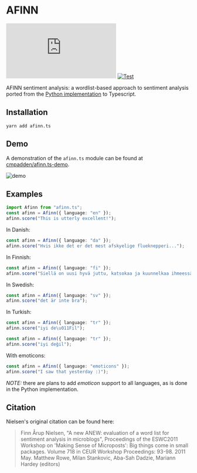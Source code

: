 # AFINN

[![npm](https://img.shields.io/npm/v/afinn.ts)](https://www.npmjs.com/package/afinn.ts)
[![Test](https://github.com/cmpadden/afinn.ts/workflows/Test/badge.svg)](https://github.com/cmpadden/afinn.ts/actions)

AFINN sentiment analysis: a wordlist-based approach to sentiment analysis
ported from the [Python implementation](https://github.com/fnielsen/afinn) to Typescript.

## Installation

```
yarn add afinn.ts
```

## Demo

A demonstration of the `afinn.ts` module can be found at [cmpadden/afinn.ts-demo](https://github.com/cmpadden/afinn.ts-demo).

![demo](https://user-images.githubusercontent.com/5807118/155581484-b38ded81-596e-4bef-8888-90e01d36e400.png)

## Examples

```ts
import Afinn from "afinn.ts";
const afinn = Afinn({ language: "en" });
afinn.score("This is utterly excellent!");
```

In Danish:

```ts
const afinn = Afinn({ language: "da" });
afinn.score("Hvis ikke det er det mest afskyelige flueknepperi...");
```

In Finnish:

```ts
const afinn = Afinn({ language: "fi" });
afinn.score("Siellä on uusi hyvä juttu, katsokaa ja kuunnelkaa ihmeessä.");
```

In Swedish:

```ts
const afinn = Afinn({ language: "sv" });
afinn.score("det är inte bra");
```

In Turkish:

```ts
const afinn = Afinn({ language: "tr" });
afinn.score("iyi de\u011Fil");
```

```ts
const afinn = Afinn({ language: "tr" });
afinn.score("iyi değil");
```

With emoticons:

```ts
const afinn = Afinn({ language: "emoticons" });
afinn.score("I saw that yesterday :)");
```

_NOTE:_ there are plans to add _emoticon_ support to all languages, as is done in the Python implementation.

## Citation

Nielsen's original citation can be found here:

> Finn Årup Nielsen, "A new ANEW: evaluation of a word list for sentiment analysis in microblogs", Proceedings of the ESWC2011 Workshop on 'Making Sense of Microposts': Big things come in small packages. Volume 718 in CEUR Workshop Proceedings: 93-98. 2011 May. Matthew Rowe, Milan Stankovic, Aba-Sah Dadzie, Mariann Hardey (editors)
